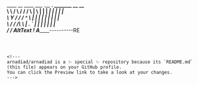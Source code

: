    ____   __    ____  ___      .__   __.  _______     __       __      
   \   \ /  \  /   / /   \     |  \ |  | |   ____|   |  |     |  |     
    \   Y    \/   / /  ^  \    |   \|  | |  |__      |  |     |  |     
     \         /  /  /_\  \   |  . `  | |   __|     |  |     |  |    
 ________/     /_  AltText ! A________________----------RE
```!!!



<!---
arnadiad/arnadiad is a ✨ special ✨ repository because its `README.md` (this file) appears on your GitHub profile.
You can click the Preview link to take a look at your changes.
--->

